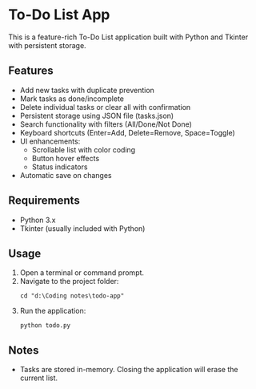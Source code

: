 # To-Do List App

This is a feature-rich To-Do List application built with Python and Tkinter with persistent storage.

## Features
- Add new tasks with duplicate prevention
- Mark tasks as done/incomplete
- Delete individual tasks or clear all with confirmation
- Persistent storage using JSON file (tasks.json)
- Search functionality with filters (All/Done/Not Done)
- Keyboard shortcuts (Enter=Add, Delete=Remove, Space=Toggle)
- UI enhancements: 
  - Scrollable list with color coding
  - Button hover effects
  - Status indicators
- Automatic save on changes

## Requirements
- Python 3.x
- Tkinter (usually included with Python)

## Usage
1. Open a terminal or command prompt.
2. Navigate to the project folder:
   ```
   cd "d:\Coding notes\todo-app"
   ```
3. Run the application:
   ```
   python todo.py
   ```

## Notes
- Tasks are stored in-memory. Closing the application will erase the current list.
